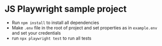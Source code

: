 # JS Playwright sample project

- Run `npm install` to install all dependencies
- Make `.env` file in the root of project and set properties as in `example.env` and set your credentials
- run `npx playwright test` to run all tests